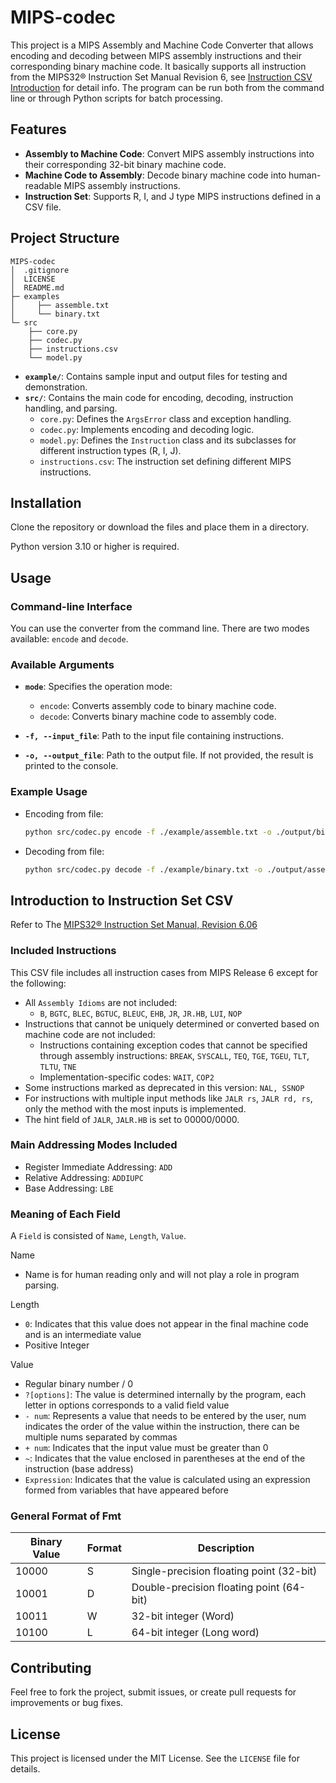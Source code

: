# MIPS-codec

This project is a MIPS Assembly and Machine Code Converter that allows encoding and decoding between MIPS assembly instructions and their corresponding binary machine code. It basically supports all instruction from the MIPS32® Instruction Set Manual Revision 6, see [Instruction CSV Introduction](#introduction-to-instruction-set-csv) for detail info. The program can be run both from the command line or through Python scripts for batch processing.

## Features

- **Assembly to Machine Code**: Convert MIPS assembly instructions into their corresponding 32-bit binary machine code.
- **Machine Code to Assembly**: Decode binary machine code into human-readable MIPS assembly instructions.
- **Instruction Set**: Supports R, I, and J type MIPS instructions defined in a CSV file.
  
## Project Structure

```plain-text
MIPS-codec
│  .gitignore
│  LICENSE
│  README.md
├─ examples
│     ├── assemble.txt
│     └── binary.txt
└─ src
    ├── core.py
    ├── codec.py
    ├── instructions.csv
    └── model.py

```

- **`example/`**: Contains sample input and output files for testing and demonstration.
- **`src/`**: Contains the main code for encoding, decoding, instruction handling, and parsing.
  - `core.py`: Defines the `ArgsError` class and exception handling.
  - `codec.py`: Implements encoding and decoding logic.
  - `model.py`: Defines the `Instruction` class and its subclasses for different instruction types (R, I, J).
  - `instructions.csv`: The instruction set defining different MIPS instructions.

## Installation

Clone the repository or download the files and place them in a directory.

Python version 3.10 or higher is required.

## Usage

### Command-line Interface

You can use the converter from the command line. There are two modes available: `encode` and `decode`.

### Available Arguments

- **`mode`**: Specifies the operation mode:
  - `encode`: Converts assembly code to binary machine code.
  - `decode`: Converts binary machine code to assembly code.

- **`-f, --input_file`**: Path to the input file containing instructions.

- **`-o, --output_file`**: Path to the output file. If not provided, the result is printed to the console.

### Example Usage

- Encoding from file:

   ```bash
   python src/codec.py encode -f ./example/assemble.txt -o ./output/binary.txt
   ```

- Decoding from file:

   ```bash
   python src/codec.py decode -f ./example/binary.txt -o ./output/assemble.txt
   ```

## Introduction to Instruction Set CSV  

Refer to The [MIPS32® Instruction Set Manual, Revision 6.06](https://s3-eu-west-1.amazonaws.com/downloads-mips/documents/MD00086-2B-MIPS32BIS-AFP-6.06.pdf)

### Included Instructions

This CSV file includes all instruction cases from MIPS Release 6 except for the following:

- All `Assembly Idioms` are not included:
  - `B`, `BGTC`, `BLEC`, `BGTUC`, `BLEUC`, `EHB`, `JR`, `JR.HB`, `LUI`, `NOP`
- Instructions that cannot be uniquely determined or converted based on machine code are not included:
  - Instructions containing exception codes that cannot be specified through assembly instructions: `BREAK`, `SYSCALL`, `TEQ`, `TGE`, `TGEU`, `TLT`, `TLTU`, `TNE`
  - Implementation-specific codes: `WAIT`, `COP2`
- Some instructions marked as deprecated in this version: `NAL, SSNOP`
- For instructions with multiple input methods like `JALR rs`, `JALR rd, rs`, only the method with the most inputs is implemented.
- The hint field of `JALR`, `JALR.HB` is set to 00000/0000.

### Main Addressing Modes Included

- Register Immediate Addressing: `ADD`
- Relative Addressing: `ADDIUPC`
- Base Addressing: `LBE`

### Meaning of Each Field

A `Field` is consisted of `Name`, `Length`, `Value`.

Name  

- Name is for human reading only and will not play a role in program parsing.

Length

- `0`: Indicates that this value does not appear in the final machine code and is an intermediate value
- Positive Integer

Value

- Regular binary number / 0
- `?[options]`: The value is determined internally by the program, each letter in options corresponds to a valid field value
- `- num`: Represents a value that needs to be entered by the user, num indicates the order of the value within the instruction, there can be multiple nums separated by commas
- `+ num`: Indicates that the input value must be greater than 0
- `~`: Indicates that the value enclosed in parentheses at the end of the instruction (base address)
- `Expression`: Indicates that the value is calculated using an expression formed from variables that have appeared before

### General Format of Fmt

| Binary Value | Format | Description |
|--------------|--------|-------------|
| 10000        | S      | Single-precision floating point (32-bit) |
| 10001        | D      | Double-precision floating point (64-bit) |
| 10011        | W      | 32-bit integer (Word)    |
| 10100        | L      | 64-bit integer (Long word)|

## Contributing

Feel free to fork the project, submit issues, or create pull requests for improvements or bug fixes.

## License

This project is licensed under the MIT License. See the `LICENSE` file for details.
